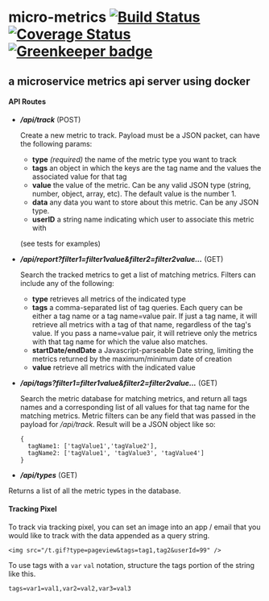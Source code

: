 # micro-metrics [![Build Status](https://travis-ci.org/firstandthird/micro-metrics.svg?branch=master)](https://travis-ci.org/firstandthird/micro-metrics) [![Coverage Status](https://coveralls.io/repos/github/firstandthird/micro-metrics/badge.svg?branch=master)](https://coveralls.io/github/firstandthird/micro-metrics?branch=master) [![Greenkeeper badge](https://badges.greenkeeper.io/firstandthird/micro-metrics.svg)](https://greenkeeper.io/)
## a microservice metrics api server using docker



#### API Routes
- **_/api/track_** (POST)

  Create a new metric to track. Payload must be a JSON packet, can have the following params:
   - **type** _(required)_ the name of the metric type you want to track
   - **tags** an object in which the keys are the tag name and the values the associated value for that tag
   - **value** the value of the metric. Can be any valid JSON type (string, number, object, array, etc). The default value is the number 1.
   - **data** any data you want to store about this metric. Can be any JSON type.
   - **userID** a string name indicating which user to associate this metric with

   (see tests for examples)

- **_/api/report?filter1=filter1value&filter2=filter2value..._** (GET)

   Search the tracked metrics to get a list of matching metrics. Filters can include any of the following:

    - **type** retrieves all metrics of the indicated type
    - **tags** a comma-separated list of tag queries. Each query can be either a tag name or a tag name=value pair. If just a tag name, it will retrieve all metrics with a tag of that name, regardless of the tag's value. If you pass a name=value pair, it will retrieve only the metrics with that tag name for which the value also matches.
    - **startDate/endDate** a Javascript-parseable Date string, limiting the metrics returned by the maximum/minimum date of creation  
    - **value** retrieve all metrics with the indicated value

- **_/api/tags?filter1=filter1value&filter2=filter2value..._** (GET)

  Search the metric database for matching metrics, and return all tags names and a corresponding list of all values for that tag name for the matching metrics. Metric filters can be any field that was passed in the payload for _/api/track_. Result will be a JSON object like so:
  ```
  {
    tagName1: ['tagValue1','tagValue2'],
    tagName2: ['tagValue1', 'tagValue3', 'tagValue4']
  }
  ```

- **_/api/types_** (GET)

Returns a list of all the metric types in the database.


#### Tracking Pixel

To track via tracking pixel, you can set an image into an app / email that you would like to track with the data appended as a query string.

```
<img src="/t.gif?type=pageview&tags=tag1,tag2&userId=99" />
```

To use tags with a `var` `val` notation, structure the tags portion of the string like this.

```
tags=var1=val1,var2=val2,var3=val3
```
